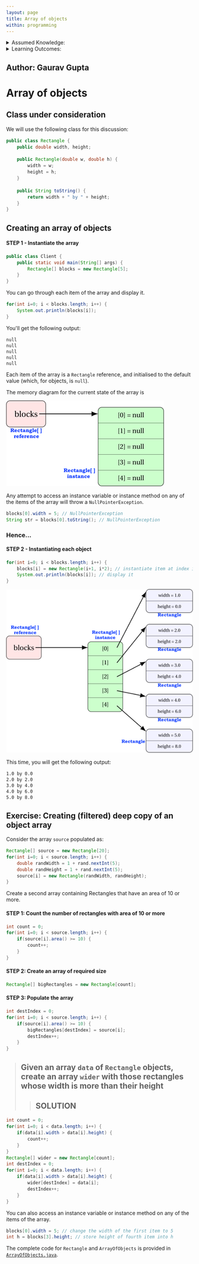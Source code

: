 ```yaml
---
layout: page
title: Array of objects
within: programming
---
```


<details class="prereq" markdown="1"><summary>Assumed Knowledge:</summary>

  * [Classes as Types](./classes_types)
  * [Copying objects](./classes_copies)
  * [Instance methods](./classes_methods)

</details>

<details class="outcomes" markdown="1"><summary>Learning Outcomes:</summary>

  * Creating and operating on an array of objects.

</details>

## Author: Gaurav Gupta

# Array of objects

## Class under consideration

We will use the following class for this discussion:

```java
public class Rectangle {
	public double width, height;

	public Rectangle(double w, double h) {
		width = w;
		height = h;
	}

	public String toString() {
		return width + " by " + height;
	}
}
```

## Creating an array of objects

#### STEP 1 - Instantiate the array

```java
public class Client {
	public static void main(String[] args) {
		Rectangle[] blocks = new Rectangle[5];
	}
}
```

You can go through each item of the array and display it.

```java
for(int i=0; i < blocks.length; i++) {
	System.out.println(blocks[i]);
}
```

You'll get the following output:

```
null
null
null
null
null
```

Each item of the array is a `Rectangle` reference, and initialised to the default value (which, for objects, is `null`).

The memory diagram for the current state of the array is

![](./fig/03-classes-and-objects/array-of-objects-figure0.png)

Any attempt to access an instance variable or instance method on any of the items of the array will throw a `NullPointerException`.

```java
blocks[0].width = 5; // NullPointerException
String str = blocks[0].toString(); // NullPointerException
```

### Hence...

#### STEP 2 - Instantiating each object

```java
for(int i=0; i < blocks.length; i++) {
	blocks[i] = new Rectangle(i+1, i*2); // instantiate item at index i
	System.out.println(blocks[i]); // display it
}
```

![](./fig/03-classes-and-objects/array-of-objects-figure1.png)

This time, you will get the following output:

```
1.0 by 0.0
2.0 by 2.0
3.0 by 4.0
4.0 by 6.0
5.0 by 8.0
```

## Exercise: Creating (filtered) deep copy of an object array

Consider the array `source` populated as:

```java
Rectangle[] source = new Rectangle[20];
for(int i=0; i < source.length; i++) {
	double randWidth = 1 + rand.nextInt(5);
	double randHeight = 1 + rand.nextInt(5);
	source[i] = new Rectangle(randWidth, randHeight);
}
```

Create a second array containing Rectangles that have an area of 10 or more.

#### STEP 1: Count the number of rectangles with area of 10 or more

```java
int count = 0;
for(int i=0; i < source.length; i++) {
	if(source[i].area() >= 10) {
		count++;
	}
}
```

#### STEP 2: Create an array of required size

```java
Rectangle[] bigRectangles = new Rectangle[count];
```

#### STEP 3: Populate the array

```java
int destIndex = 0;
for(int i=0; i < source.length; i++) {
	if(source[i].area() >= 10) {
		bigRectangles[destIndex] = source[i];
		destIndex++;
	}
}
```

> ## Given an array `data` of `Rectangle` objects, create an array `wider` with those rectangles whose width is more than their height
>> ## SOLUTION
```java
int count = 0;
for(int i=0; i < data.length; i++) {
	if(data[i].width > data[i].height) {
		count++;
	}
}
Rectangle[] wider = new Rectangle[count];
int destIndex = 0;
for(int i=0; i < data.length; i++) {
	if(data[i].width > data[i].height) {
		wider[destIndex] = data[i];
		destIndex++;
	}
}
```

You can also access an instance variable or instance method on any of the items of the array.

```java
blocks[0].width = 5; // change the width of the first item to 5
int h = blocks[3].height; // store height of fourth item into h
```

The complete code for `Rectangle` and `ArrayOfObjects` is provided in [`ArrayOfObjects.java`](./codes/ArrayOfObjects.java).
